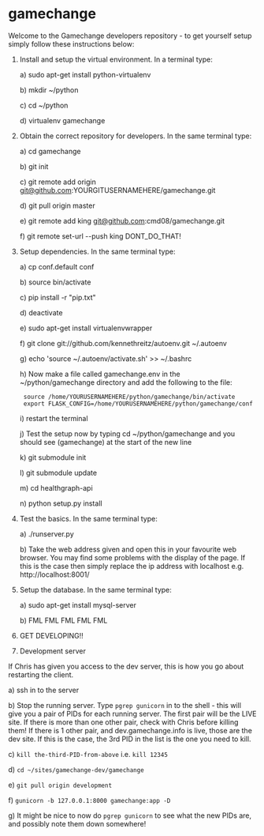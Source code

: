 gamechange
==========

Welcome to the Gamechange developers repository - to get yourself setup simply follow these instructions below:

1) Install and setup the virtual environment. In a terminal type:
	
	a) sudo apt-get install python-virtualenv

	b) mkdir ~/python

	c) cd ~/python

	d) virtualenv gamechange

2) Obtain the correct repository for developers. In the same terminal type:
	
	a) cd gamechange

	b) git init

	c) git remote add origin git@github.com:YOURGITUSERNAMEHERE/gamechange.git

	d) git pull origin master

	e) git remote add king git@github.com:cmd08/gamechange.git

	f) git remote set-url --push king DONT_DO_THAT!

3) Setup dependencies. In the same terminal type:
	
	a) cp conf.default conf

	b) source bin/activate

	c) pip install -r "pip.txt"

	d) deactivate

	e) sudo apt-get install virtualenvwrapper

	f) git clone git://github.com/kennethreitz/autoenv.git ~/.autoenv

	g) echo 'source ~/.autoenv/activate.sh' >> ~/.bashrc

	h) Now make a file called gamechange.env in the ~/python/gamechange directory and add the following to the file:

		source /home/YOURUSERNAMEHERE/python/gamechange/bin/activate
		export FLASK_CONFIG=/home/YOURUSERNAMEHERE/python/gamechange/conf

	i) restart the terminal

	j) Test the setup now by typing cd ~/python/gamechange and you should see (gamechange) at the start of the new line

	k) git submodule init

	l) git submodule update

	m) cd healthgraph-api

	n) python setup.py install

4) Test the basics. In the same terminal type:

	a) ./runserver.py

	b) Take the web address given and open this in your favourite web browser. You may find some problems with the display of the page. If this is the case then simply replace the ip address with localhost e.g. http://localhost:8001/

5) Setup the database. In the same terminal type:
	
	a) sudo apt-get install mysql-server

	b) FML FML FML FML FML

6) GET DEVELOPING!!

7) Development server

If Chris has given you access to the dev server, this is how you go about restarting the client.

a) ssh in to the server

b) Stop the running server. Type ```pgrep gunicorn``` in to the shell - this will give you a pair of PIDs for each running server. The first pair will be the LIVE site. If there is more than one other pair, check with Chris before killing them! If there is 1 other pair, and dev.gamechange.info is live, those are the dev site. If this is the case, the 3rd PID in the list is the one you need to kill.

c) ```kill the-third-PID-from-above``` i.e. ```kill 12345```

d) ```cd ~/sites/gamechange-dev/gamechange```

e) ```git pull origin development```

f) ```gunicorn -b 127.0.0.1:8000 gamechange:app -D```

g) It might be nice to now do ```pgrep gunicorn``` to see what the new PIDs are, and possibly note them down somewhere!

